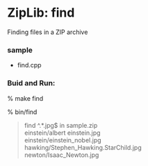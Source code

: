 ZipLib: find
===============

Finding files in a ZIP archive

### sample
- find.cpp

### Buid and Run:    
% make  find  

% bin/find 
> find ^.*\.jpg$ in sample.zip  
> einstein/albert einstein.jpg  
> einstein/einstein_nobel.jpg  
> hawking/Stephen_Hawking.StarChild.jpg  
> newton/Isaac_Newton.jpg  

